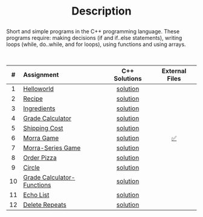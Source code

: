 # <p align="center"> Description </p>
Short and simple programs in the C++ programming language. These programs require: making decisions (if and if..else statements), writing loops (while, do..while, and for loops), using functions and using arrays.

<br>

| # | Assignment | C++ Solutions | External Files |
|:---:|:---|:---:|:---:|
| 1 | [Helloworld](assignments/01-helloworld/docs/FA_A1_HelloWorld.pdf) | [solution](./assignments/01-helloworld/HelloWorld.cpp) |  |
| 2 | [Recipe](assignments/02-recipe/docs/FA_A2_Recipe.pdf) | [solution](./assignments/02-recipe/recipe.cpp) |  | 
| 3 | [Ingredients](assignments/03-ingredients/docs/FA_A3_Ingredient.pdf) | [solution](./assignments/03-ingredients/ingredients.cpp) |  | 
| 4 | [Grade Calculator](assignments/04-gradeCalc/docs/FA_A4_gradeCalc.pdf) | [solution](./assignments/04-gradeCalc/gradeCalc.cpp) |  | 
| 5 | [Shipping Cost](assignments/05-shippingCost/docs/FA_A5_shipping_Cost.pdf) | [solution](./assignments/05-shippingCost/shippingCost.cpp) |  | 
| 6 | [Morra Game](assignments/06-morra/docs/FA_A6_Morra.pdf) | [solution](./assignments/06-morra/morra.cpp) |  [:white_check_mark:](./assignments/06-morra) |
| 7 | [Morra-Series Game](assignments/07-morreSeries/docs/FA_A7_MorraSerries.pdf) | [solution](./assignments/07-morreSeries/morraSeries.cpp) |  | 
| 8 | [Order Pizza](assignments/08-pizza/docs/FA_A8_Pizza.pdf) | [solution](./assignments/08-pizza/pizza.cpp) |  |
| 9 | [Circle](assignments/09-circleArea/docs/FA_A9CircleArea.pdf) | [solution](./assignments/09-circleArea/circleArea.cpp) |  | 
| 10 | [Grade Calculator-Functions](assignments/10-gradeCalc2/) | [solution](./assignments/10-gradeCalc2/gradeCalc_2.cpp) |  | 
| 11 | [Echo List](assignments/11-echoList/) | [solution](./assignments/11-echoList/echoAList.cpp) |  | 
| 12 | [Delete Repeats](assignments/12-deleteRepeats/docs/FA_A12_DeleteRepeats.pdf) | [solution](./assignments/12-deleteRepeats/deleteRepeats.cpp) |  |  
